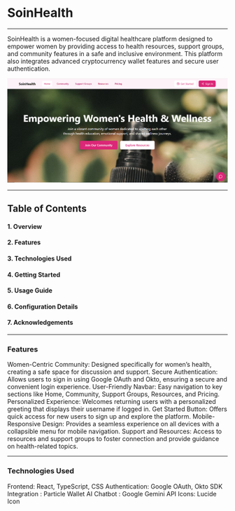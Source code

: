 # SoinHealth

---
SoinHealth is a women-focused digital healthcare platform designed to empower women by providing access to health resources, support groups, and community features in a safe and inclusive environment. This platform also integrates advanced cryptocurrency wallet features and secure user authentication.

![SoinHealth Banner](src/assets/soinpic.PNG)

---
## Table of Contents
#### 1. Overview
#### 2. Features
#### 3. Technologies Used
#### 4. Getting Started
#### 5. Usage Guide
#### 6. Configuration Details
#### 7. Acknowledgements

---
### Features
Women-Centric Community: Designed specifically for women’s health, creating a safe space for discussion and support.
Secure Authentication: Allows users to sign in using Google OAuth and Okto, ensuring a secure and convenient login experience.
User-Friendly Navbar: Easy navigation to key sections like Home, Community, Support Groups, Resources, and Pricing.
Personalized Experience: Welcomes returning users with a personalized greeting that displays their username if logged in.
Get Started Button: Offers quick access for new users to sign up and explore the platform.
Mobile-Responsive Design: Provides a seamless experience on all devices with a collapsible menu for mobile navigation.
Support and Resources: Access to resources and support groups to foster connection and provide guidance on health-related topics.

---
### Technologies Used
Frontend: React, TypeScript, CSS
Authentication: Google OAuth, Okto SDK
Integration : Particle Wallet
AI Chatbot : Google Gemini API
Icons: Lucide Icon

